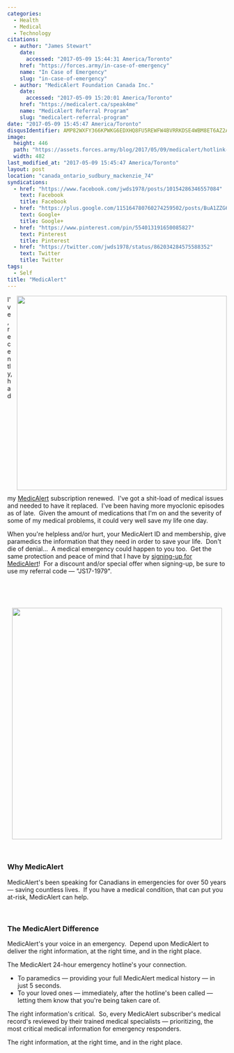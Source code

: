 ```yaml
---
categories:
  - Health
  - Medical
  - Technology
citations:
  - author: "James Stewart"
    date:
      accessed: "2017-05-09 15:44:31 America/Toronto"
    href: "https://forces.army/in-case-of-emergency"
    name: "In Case of Emergency"
    slug: "in-case-of-emergency"
  - author: "MedicAlert Foundation Canada Inc."
    date:
      accessed: "2017-05-09 15:20:01 America/Toronto"
    href: "https://medicalert.ca/speak4me"
    name: "MedicAlert Referral Program"
    slug: "medicalert-referral-program"
date: "2017-05-09 15:45:47 America/Toronto"
disqusIdentifier: AMP82WXFY366KPWKG6EDXHQ8FU5REWFW4BVRRKDSE4WBM8ET6AZ2AWM8MQGMJN2N6JE8M8Q2FPMRFFF4GGX54JR3RHWNSD4A2PKP
image:
  height: 446
  path: "https://assets.forces.army/blog/2017/05/09/medicalert/hotlink-ok/Icey_482x446.png"
  width: 482
last_modified_at: "2017-05-09 15:45:47 America/Toronto"
layout: post
location: "canada_ontario_sudbury_mackenzie_74"
syndications:
  - href: "https://www.facebook.com/jwds1978/posts/10154286346557084"
    text: Facebook
    title: Facebook
  - href: "https://plus.google.com/115164780760274259502/posts/BuA1ZZG6Xwe"
    text: Google+
    title: Google+
  - href: "https://www.pinterest.com/pin/554013191650085827"
    text: Pinterest
    title: Pinterest
  - href: "https://twitter.com/jwds1978/status/862034284575588352"
    text: Twitter
    title: Twitter
tags:
  - Self
title: "MedicAlert"
---
```


<img
  alt="" height="446" src="{{ site.uri.assets }}/blog/2017/05/09/medicalert/Icey_482x446.png"
  style="border: 0px; float: right; margin-bottom: 10px; margin-left: 10px;" width="482" />
<p>
  I've, recently, had my <a href="{{ site.url }}{{ page.url }}#cite-medicalert-referral-program" rel="me" title="MedicAlert Referral Program">MedicAlert</a>
  subscription renewed.&nbsp; I've got a shit-load of medical issues and needed to have it replaced.&nbsp; I've been having more myoclonic episodes as of
  late.&nbsp; Given the amount of medications that I'm on and the severity of some of my medical problems, it could very well save my life one day.
</p>
<p>
  When you're helpless and/or hurt, your MedicAlert ID and membership, give paramedics the information that they need in order to save your life.&nbsp; Don't
  die of denial&hellip;&nbsp; A medical emergency could happen to you too.&nbsp; Get the same protection and peace of mind that I have by <a
    href="{{ site.url }}{{ page.url }}#cite-medicalert-referral-program" rel="me" title="MedicAlert Referral Program">signing-up for MedicAlert</a>!&nbsp; For
  a discount and/or special offer when signing-up, be sure to use my referral code &#8212; &quot;JS17-1979&quot;.
</p>
<p>
  &nbsp;
</p>
<!-- excerptBreak -->
<p>
  &nbsp;
</p>
<p>
  <a href="{{ site.uri.assets }}/blog/2017/05/09/medicalert/MedicAlert_2017-05-09_13-49_684x753.png" rel="me" target="_blank" title=""><img
    alt="" height="531" src="{{ site.uri.assets }}/blog/2017/05/09/medicalert/MedicAlert_2017-05-09_13-49_482x531.png"
    style="border: 0px; display: block; margin-left: auto; margin-right: auto;" width="482" /></a>
</p>
<p>
  &nbsp;
</p>
<h3 id="why-medicalert">
  Why MedicAlert
</h3>
<p>
  MedicAlert's been speaking for Canadians in emergencies for over 50 years &#8212; saving countless lives.&nbsp; If you have a medical condition, that can put
  you at-risk, MedicAlert can help.
</p>
<p>
  &nbsp;
</p>
<h3 id="the-medicalert-difference">
  The MedicAlert Difference
</h3>
<p>
  MedicAlert's your voice in an emergency.&nbsp; Depend upon MedicAlert to deliver the right information, at the right time, and in the right place.
</p>
<p>
  The MedicAlert 24-hour emergency hotline's your connection.
  <ul>
    <li>
      To paramedics &#8212; providing your full MedicAlert medical history &#8212; in just 5 seconds.
    </li>
    <li>
      To your loved ones &#8212; immediately, after the hotline's been called &#8212; letting them know that you're being taken care of.
    </li>
  </ul>
</p>
<p>
  The right information's critical.&nbsp; So, every MedicAlert subscriber's medical record's reviewed by their trained medical specialists &#8212; prioritizing,
  the most critical medical information for emergency responders.
</p>
<p>
  The right information, at the right time, and in the right place.
</p>
